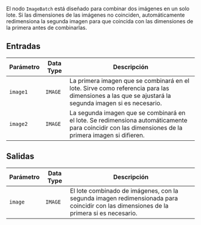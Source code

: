 El nodo `ImageBatch` está diseñado para combinar dos imágenes en un solo lote. Si las dimensiones de las imágenes no coinciden, automáticamente redimensiona la segunda imagen para que coincida con las dimensiones de la primera antes de combinarlas.

## Entradas

| Parámetro | Data Type | Descripción |
|-----------|-------------|-------------|
| `image1`  | `IMAGE`     | La primera imagen que se combinará en el lote. Sirve como referencia para las dimensiones a las que se ajustará la segunda imagen si es necesario. |
| `image2`  | `IMAGE`     | La segunda imagen que se combinará en el lote. Se redimensiona automáticamente para coincidir con las dimensiones de la primera imagen si difieren. |

## Salidas

| Parámetro | Data Type | Descripción |
|-----------|-------------|-------------|
| `image`   | `IMAGE`     | El lote combinado de imágenes, con la segunda imagen redimensionada para coincidir con las dimensiones de la primera si es necesario. |
